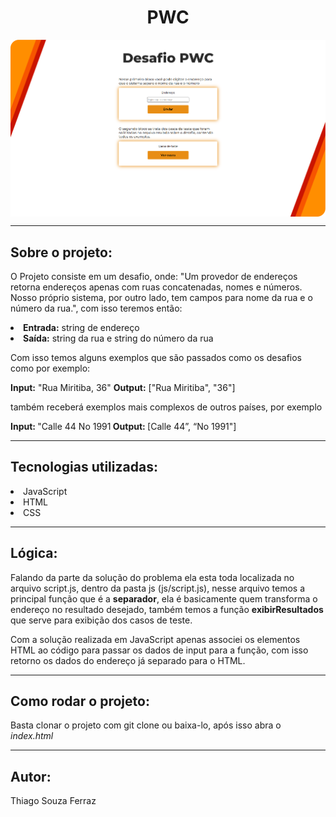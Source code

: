<h1 align="center" style="font-weight: 700">PWC</h1>
<img align="center" src="./style/gitimage.png">
<hr/>
<h2>Sobre o projeto:</h2>
<p> O Projeto consiste em um desafio, onde: "Um provedor de endereços retorna endereços apenas com ruas concatenadas, nomes e
números.
Nosso próprio sistema, por outro lado, tem campos para nome da rua e o número da rua.", com isso teremos então: </p>

<li><b>Entrada:</b> string de endereço</li>
<li><b>Saída:</b> string da rua e string do número da rua</li>

<p>Com isso temos alguns exemplos que são passados como os desafios como por exemplo:</p>
<p><b>Input:</b> "Rua Miritiba, 36" <b>Output:</b> ["Rua Miritiba", "36"]</p>
<p> também receberá exemplos mais complexos de outros países, por exemplo</p>
<p><b>Input: </b>"Calle 44 No 1991<b> Output: </b>[Calle 44”, “No 1991"]</p>
<hr>
<h2>Tecnologias utilizadas:</h2>
<li>JavaScript</li>
<li>HTML</li>
<li>CSS</li>
<hr>
<h2>Lógica: </h2>
<p>Falando da parte da solução do problema ela esta toda localizada no arquivo script.js, dentro da pasta js (js/script.js), nesse arquivo temos a principal função que é a <b>separador</b>, ela é basicamente quem transforma o endereço no resultado desejado, também temos a função <b>exibirResultados</b> que serve para exibição dos casos de teste.</p>
<p>Com a solução realizada em JavaScript apenas associei os elementos HTML ao código para passar os dados de input para a função, com isso retorno os dados do endereço já separado para o HTML.</p>
<hr>
<h2>Como rodar o projeto:</h2>
<p>Basta clonar o projeto com git clone ou baixa-lo, após isso abra o <i>index.html</i></p>
<hr>
<h2>Autor:</h2>
<p>Thiago Souza Ferraz</p>
